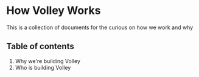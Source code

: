 How Volley Works
===

This is a collection of documents for the curious on how we work and why

Table of contents
---
1. Why we're building Volley
2. Who is building Volley
